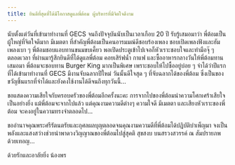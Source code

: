 ```yaml
---
title: ยินดีที่สุดที่ได้มีโอกาสดูแลพี่ต้อม ผู้บริหารที่มีจิตใจดีงาม
---
```



นับตั้งแต่วันที่เข้ามาทำงานที่ GECS จนถึงปัจจุบันนับเป็นเวลาเกือบ 20 ปี รับรู้เสมอมาว่า พี่ต้อมเป็นผู้ใหญ่ที่จิตใจดีมาก มีเมตตา ที่สำคัญพี่ต้อมเป็นคนอารมมณ์ดีชอบร้องเพลง ชอบเปิดเพลงฟังและฮัมเพลงเบา ๆ พี่ต้อมชอบแอบทานขนมขบเคี้ยว พอเปิดประตูเข้าไปเจอก็หัวเราะชอบใจและทำมือจุ๊ ๆ ตลอดเวลา ที่ผ่านมารู้สึกยินดีที่ได้ดูแลพี่ต้อม คอยเสิร์ฟน้ำ กาแฟ และซื้ออาหารกลางวันให้พี่ต้อมทานเสมอมา พี่ต้อมจะชอบทาน Burger King มากเป็นพิเศษ เพราะชอบให้ไปซื้ออยู่บ่อย ๆ จำได้ว่าปีแรกที่ได้เข้ามาทำงานที่ GECS มีงานจับฉลากปีใหม่ วันนั้นดีใจสุด ๆ ที่จับฉลากได้ของพี่ต้อม ซึ่งเป็นของขวัญชิ้นแรกที่จำได้และยังคงใช้งานได้ดีจนถึงทุกวันนี้...

ขอแสดงความเสียใจกับครอบครัวของพี่ต้อมอีกครั้งนะคะ การจากไปของพี่ต้อมนำความโศกเศร้าเสียใจเป็นอย่างยิ่ง แม้พี่ต้อมจะจากไปแล้ว แต่คุณงามความดีต่างๆ ความใจดี มีเมตตา และเสียงหัวเราะของพี่ต้อม จะคงอยู่ในความทรงจำตลอดไป...

ขออำนาจคุณพระศรีรัตนตรัยและกุศลผลบุญตลอดจนคุณงามความดีที่พี่ต้อมได้ปฎิบัติบำเพ็ญมา จงเป็นพลังและแสงสว่างช่วยนำพาดวงวิญญาณของพี่ต้อมไปสู่สุคติ สุขสงบ บนสรวงสวรรค์ ณ สัมปรายภพด้วยเทอญ...

ด้วยรักและอาลัยยิ่ง
น้องพร

